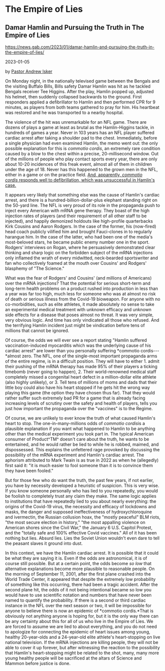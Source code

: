 # The Empire of Lies

## Damar Hamlin and Pursuing the Truth in The Empire of Lies

https://news.gab.com/2023/01/damar-hamlin-and-pursuing-the-truth-in-the-empire-of-lies/

2023-01-05

by [Pastor Andrew Isker](https://gab.com/BonifaceOption)

On Monday night, in the nationally televised game between the Bengals and the visiting Buffalo Bills, Bills safety Damar Hamlin was hit as he tackled Bengals receiver Tee Higgins. After the play, Hamlin popped up, adjusted his helmet, then suddenly collapsed backwards to the ground. First responders applied a defibrillator to Hamlin and then performed CPR for 9 minutes, as players from both teams gathered to pray for him. His heartbeat was restored and he was transported to a nearby hospital.

The violence of the hit was unremarkable for an NFL game. There are dozens of plays a game at least as brutal as the Hamlin-Higgins tackle, in hundreds of games a year. Never in 103 years has an NFL player suffered cardiac arrest after taking a shoulder pad to the chest. Immediately, before a single physician had even examined Hamlin, the memo went out: the only possible explanation for this is *commotio cordis*, an extremely rare condition caused by a blow to the chest within a precise, 20-millisecond window. Out of the millions of people who play contact sports every year, there are only about 10-20 incidences of this freak event, almost all of them in children under the age of 18\. Never has this happened to the grown men in the NFL, either in a game or on the practice field. [And, apparently, *commotio cordis* responds well to defibrillation, which was unsuccessful in Hamlin's case.](https://stevekirsch.substack.com/p/the-most-likely-scenario-is-that)

It appears very likely that something else was the cause of Hamlin's cardiac arrest, and there is a hundred-billion-dollar-plus elephant standing right on the 50-yard line. The NFL is very proud of its role in the propaganda push to inject every American with mRNA gene therapy. They boast of the high injection rates of players (and their requirement of all other staff to be injected), and happily demonized holdouts like high-profile quarterbacks Kirk Cousins and Aaron Rodgers. In the case of the former, his (now-fired) head coach publicly vilified him and brought Fauci-clones in to regularly harangue him. In the case of the latter, who had been one of the media's most-beloved stars, he became public enemy number one in the sport. Rodgers' interviews on Rogan, where he persuasively demonstrated clear thinking and sharp logic on the forbidden subject of the mRNA injections only inflamed the wrath of every midwitted, neck-bearded sportswriter and fan who collectively foamed at the mouth over Cousins' and Rodgers' blasphemy of "The Science."

What was the fear of Rodgers' and Cousins' (and millions of Americans) over the mRNA injections? That the potential for serious short-term and long-term health problems on a product rushed into production in less than a year was far too high, much less for someone who was at almost no risk of death or serious illness from the Covid-19 bioweapon. For anyone with no co-morbidities, such as elite athletes, it made absolutely no sense to take an experimental medical treatment with unknown efficacy and unknown side effects for a disease that poses almost no threat. It was very simple, very obvious logic. And time has only vindicated all those who refused. And the terrifying Hamlin incident just might be vindication before tens of millions that cannot be ignored.

Of course, the odds we will ever see a report stating "Hamlin suffered vaccination-induced myocarditis which was the underlying cause of his cardiac arrest" are lower than you personally suffering *commotio cordis---*almost zero. The NFL, one of the single-most important propaganda arms of the entire regime, is in a difficult position. They will have to either 1\. admit their pushing of the mRNA therapy has made 95% of their players a ticking timebomb (never going to happen), 2\. Their world-renowned medical staff completely missed a congenital heart defect in a million-dollar elite athlete (also highly unlikely), or 3\. Tell tens of millions of moms and dads that their little boy could also have his heart stopped if he gets hit the wrong way playing this game (the option they have chosen thus far). That they would rather suffer such extremely bad PR for a game that is already facing increasing levels of scrutiny over the safety and health of players, tells you just how important the propaganda over the "vaccines" is to the Regime.

Of course, we are unlikely to ever know the truth of what caused Hamlin's heart to stop. The one-in-many-millions odds of *commotio cordis*is a plausible explanation if you want what happened to Hamlin to be anything other than the medical experiment you took part in. The typical American consumer of Product^TM^ doesn't care about the truth, he wants to be entertained, and he would rather be lied to while he is robbed, maimed, and dispossessed. This explains the unfettered rage provoked by discussing the possibility of the mRNA experiment and Hamlin's cardiac arrest. The aphorism attributed to Mark Twain is as true in 2022 as when he (allegedly) first said it: "it is much easier to fool someone than it is to convince them they have been fooled."

But for those few who do want the truth, the past few years, if not earlier, you have by necessity developed a heuristic of suspicion. This is very wise. If you know someone personally who has lied to you repeatedly, you would be foolish to completely trust any claim they make. The same logic applies to institutions that have repeatedly lied to you about nearly everything: the origins of the Covid-19 virus, the necessity and efficacy of lockdowns and masks, the danger and supposed ineffectiveness of hydroxychloroquine and ivermectin, the Russian collusion hoax, the "mostly peaceful" BLM riots, "the most secure election in history," "the most appalling violence on American shores since the Civil War," the January 6 U.S. Capitol Protest, and the "totally safe and 100% effective Covid vaccines." All of it has been nothing but lies. Absurd lies. Lies the Soviet Union wouldn't even dare to tell the peasant slaves it ground into dust.

In this context, we have the Hamlin cardiac arrest. It is possible that it could be what they are saying it is. Even if the odds are astronomical, it is of course still possible. But at a certain point, the odds become *so* *low* that alternative explanations become more plausible to reasonable people. On the morning of September 11, 2001, after the first plane crashed into the World Trade Center, it appeared that despite the extremely low probability of something like this occurring, there had been a tragic accident. After the second plane hit, the odds of it not being intentional became so low you would have to use scientific notation and numbers that have never been named to quantify the probability. If there is a second or third cardiac instance in the NFL over the next season or two, it will be impossible for anyone to believe there is now an epidemic of *commotio cordis.*That is obviously not anything anyone is hoping for, but it is the only way there can be any certainty about this for all of us who live in the Empire of Lies. We are forced to assume we are lied to about everything, and you do not need to apologize for connecting the epidemic of heart issues among young, healthy 20-year-olds and a 24-year-old elite athlete's heart-stopping on live national television. If the mRNA injections are killing people, they will not be able to cover it up forever, but after witnessing the reaction to the possibility that Hamlin's heart-stopping might be related to the shot, many, many more young healthy people will be sacrificed at the altars of Science and Mammon before justice is done.
